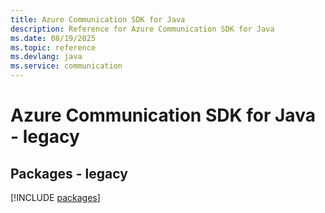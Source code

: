 ```yaml
---
title: Azure Communication SDK for Java
description: Reference for Azure Communication SDK for Java
ms.date: 08/19/2025
ms.topic: reference
ms.devlang: java
ms.service: communication
---
```

# Azure Communication SDK for Java - legacy
## Packages - legacy
[!INCLUDE [packages](communication-index.md)]